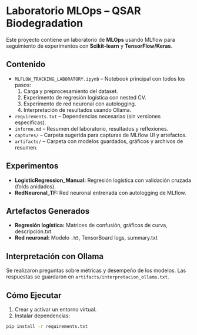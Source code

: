 # Laboratorio MLOps – QSAR Biodegradation

Este proyecto contiene un laboratorio de **MLOps** usando MLflow para seguimiento de experimentos con **Scikit-learn** y **TensorFlow/Keras**.

## Contenido

- `MLFLOW_TRACKING_LABORATORY.ipynb` – Notebook principal con todos los pasos:
  1. Carga y preprocesamiento del dataset.
  2. Experimento de regresión logística con nested CV.
  3. Experimento de red neuronal con autologging.
  4. Interpretación de resultados usando Ollama.
- `requirements.txt` – Dependencias necesarias (sin versiones específicas).
- `informe.md` – Resumen del laboratorio, resultados y reflexiones.
- `captures/` – Carpeta sugerida para capturas de MLflow UI y artefactos.
- `artifacts/` – Carpeta con modelos guardados, gráficos y archivos de resumen.

## Experimentos

- **LogisticRegression_Manual:** Regresión logística con validación cruzada (folds anidados).  
- **RedNeuronal_TF:** Red neuronal entrenada con autologging de MLflow.

## Artefactos Generados

- **Regresión logística:** Matrices de confusión, gráficos de curva, descripción.txt  
- **Red neuronal:** Modelo `.h5`, TensorBoard logs, summary.txt

## Interpretación con Ollama
Se realizaron preguntas sobre métricas y desempeño de los modelos. Las respuestas se guardaron en `artifacts/interpretacion_ollama.txt`.

## Cómo Ejecutar
1. Crear y activar un entorno virtual.
2. Instalar dependencias:

```bash
pip install -r requirements.txt
